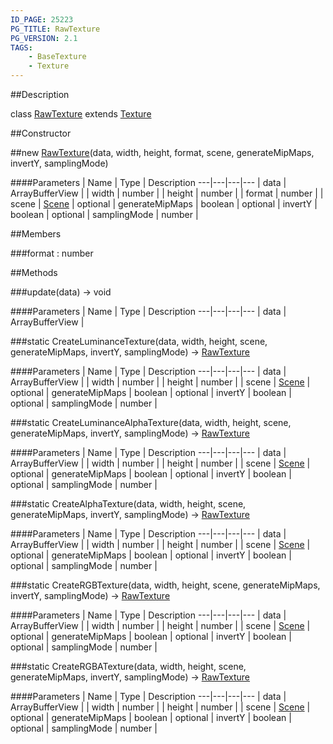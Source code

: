 ```yaml
---
ID_PAGE: 25223
PG_TITLE: RawTexture
PG_VERSION: 2.1
TAGS:
    - BaseTexture
    - Texture
---
```

##Description

class [RawTexture](/classes/2.2/RawTexture) extends [Texture](/classes/2.2/Texture)



##Constructor

##new [RawTexture](/classes/2.2/RawTexture)(data, width, height, format, scene, generateMipMaps, invertY, samplingMode)



####Parameters
 | Name | Type | Description
---|---|---|---
 | data | ArrayBufferView | 
 | width | number | 
 | height | number | 
 | format | number | 
 | scene | [Scene](/classes/2.2/Scene) | 
optional | generateMipMaps | boolean | 
optional | invertY | boolean | 
optional | samplingMode | number | 

##Members

###format : number



##Methods

###update(data) &rarr; void



####Parameters
 | Name | Type | Description
---|---|---|---
 | data | ArrayBufferView | 

###static CreateLuminanceTexture(data, width, height, scene, generateMipMaps, invertY, samplingMode) &rarr; [RawTexture](/classes/2.2/RawTexture)



####Parameters
 | Name | Type | Description
---|---|---|---
 | data | ArrayBufferView | 
 | width | number | 
 | height | number | 
 | scene | [Scene](/classes/2.2/Scene) | 
optional | generateMipMaps | boolean | 
optional | invertY | boolean | 
optional | samplingMode | number | 

###static CreateLuminanceAlphaTexture(data, width, height, scene, generateMipMaps, invertY, samplingMode) &rarr; [RawTexture](/classes/2.2/RawTexture)



####Parameters
 | Name | Type | Description
---|---|---|---
 | data | ArrayBufferView | 
 | width | number | 
 | height | number | 
 | scene | [Scene](/classes/2.2/Scene) | 
optional | generateMipMaps | boolean | 
optional | invertY | boolean | 
optional | samplingMode | number | 

###static CreateAlphaTexture(data, width, height, scene, generateMipMaps, invertY, samplingMode) &rarr; [RawTexture](/classes/2.2/RawTexture)



####Parameters
 | Name | Type | Description
---|---|---|---
 | data | ArrayBufferView | 
 | width | number | 
 | height | number | 
 | scene | [Scene](/classes/2.2/Scene) | 
optional | generateMipMaps | boolean | 
optional | invertY | boolean | 
optional | samplingMode | number | 

###static CreateRGBTexture(data, width, height, scene, generateMipMaps, invertY, samplingMode) &rarr; [RawTexture](/classes/2.2/RawTexture)



####Parameters
 | Name | Type | Description
---|---|---|---
 | data | ArrayBufferView | 
 | width | number | 
 | height | number | 
 | scene | [Scene](/classes/2.2/Scene) | 
optional | generateMipMaps | boolean | 
optional | invertY | boolean | 
optional | samplingMode | number | 

###static CreateRGBATexture(data, width, height, scene, generateMipMaps, invertY, samplingMode) &rarr; [RawTexture](/classes/2.2/RawTexture)



####Parameters
 | Name | Type | Description
---|---|---|---
 | data | ArrayBufferView | 
 | width | number | 
 | height | number | 
 | scene | [Scene](/classes/2.2/Scene) | 
optional | generateMipMaps | boolean | 
optional | invertY | boolean | 
optional | samplingMode | number | 

